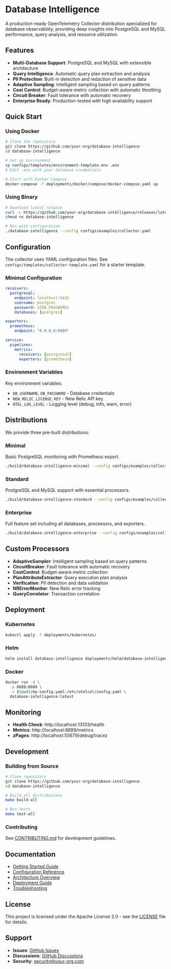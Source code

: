 # Database Intelligence

A production-ready OpenTelemetry Collector distribution specialized for database observability, providing deep insights into PostgreSQL and MySQL performance, query analysis, and resource utilization.

## Features

- **Multi-Database Support**: PostgreSQL and MySQL with extensible architecture
- **Query Intelligence**: Automatic query plan extraction and analysis
- **PII Protection**: Built-in detection and redaction of sensitive data
- **Adaptive Sampling**: Intelligent sampling based on query patterns
- **Cost Control**: Budget-aware metric collection with automatic throttling
- **Circuit Breaker**: Fault tolerance with automatic recovery
- **Enterprise Ready**: Production-tested with high availability support

## Quick Start

### Using Docker

```bash
# Clone the repository
git clone https://github.com/your-org/database-intelligence
cd database-intelligence

# Set up environment
cp configs/templates/environment-template.env .env
# Edit .env with your database credentials

# Start with Docker Compose
docker-compose -f deployments/docker/compose/docker-compose.yaml up
```

### Using Binary

```bash
# Download latest release
curl -L https://github.com/your-org/database-intelligence/releases/latest/download/database-intelligence-$(uname -s)-$(uname -m) -o database-intelligence
chmod +x database-intelligence

# Run with configuration
./database-intelligence --config configs/examples/collector.yaml
```

## Configuration

The collector uses YAML configuration files. See `configs/templates/collector-template.yaml` for a starter template.

### Minimal Configuration

```yaml
receivers:
  postgresql:
    endpoint: localhost:5432
    username: postgres
    password: ${DB_PASSWORD}
    databases: [postgres]

exporters:
  prometheus:
    endpoint: "0.0.0.0:8889"

service:
  pipelines:
    metrics:
      receivers: [postgresql]
      exporters: [prometheus]
```

### Environment Variables

Key environment variables:
- `DB_USERNAME`, `DB_PASSWORD` - Database credentials
- `NEW_RELIC_LICENSE_KEY` - New Relic API key
- `OTEL_LOG_LEVEL` - Logging level (debug, info, warn, error)

## Distributions

We provide three pre-built distributions:

### Minimal
Basic PostgreSQL monitoring with Prometheus export.
```bash
./build/database-intelligence-minimal --config configs/examples/collector-minimal.yaml
```

### Standard
PostgreSQL and MySQL support with essential processors.
```bash
./build/database-intelligence-standard --config configs/examples/collector-standard.yaml
```

### Enterprise
Full feature set including all databases, processors, and exporters.
```bash
./build/database-intelligence-enterprise --config configs/examples/collector-enterprise.yaml
```

## Custom Processors

- **AdaptiveSampler**: Intelligent sampling based on query patterns
- **CircuitBreaker**: Fault tolerance with automatic recovery
- **CostControl**: Budget-aware metric collection
- **PlanAttributeExtractor**: Query execution plan analysis
- **Verification**: PII detection and data validation
- **NRErrorMonitor**: New Relic error tracking
- **QueryCorrelator**: Transaction correlation

## Deployment

### Kubernetes

```bash
kubectl apply -f deployments/kubernetes/
```

### Helm

```bash
helm install database-intelligence deployments/helm/database-intelligence/
```

### Docker

```bash
docker run -d \
  -p 8889:8889 \
  -v $(pwd)/my-config.yaml:/etc/otelcol/config.yaml \
  database-intelligence:latest
```

## Monitoring

- **Health Check**: http://localhost:13133/health
- **Metrics**: http://localhost:8889/metrics
- **zPages**: http://localhost:55679/debug/tracez

## Development

### Building from Source

```bash
# Clone repository
git clone https://github.com/your-org/database-intelligence
cd database-intelligence

# Build all distributions
make build-all

# Run tests
make test-all
```

### Contributing

See [CONTRIBUTING.md](docs/development/CONTRIBUTING.md) for development guidelines.

## Documentation

- [Getting Started Guide](docs/getting-started/quickstart.md)
- [Configuration Reference](docs/getting-started/configuration.md)
- [Architecture Overview](docs/architecture/overview.md)
- [Deployment Guide](docs/operations/deployment.md)
- [Troubleshooting](docs/operations/troubleshooting.md)

## License

This project is licensed under the Apache License 2.0 - see the [LICENSE](LICENSE) file for details.

## Support

- **Issues**: [GitHub Issues](https://github.com/your-org/database-intelligence/issues)
- **Discussions**: [GitHub Discussions](https://github.com/your-org/database-intelligence/discussions)
- **Security**: security@your-org.com
